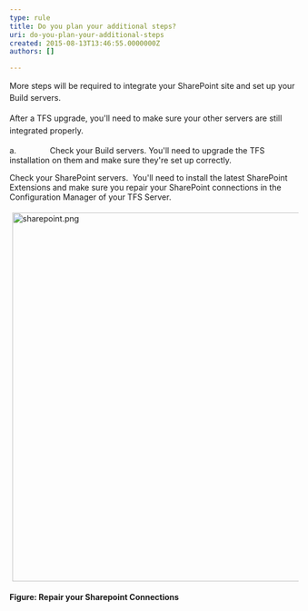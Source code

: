 ```yaml
---
type: rule
title: Do you plan your additional steps?
uri: do-you-plan-your-additional-steps
created: 2015-08-13T13:46:55.0000000Z
authors: []

---
```




<span class='intro'> <p><span style="line-height&#58;20.7999992370605px;">More steps will be required to integrate your SharePoint site and set up you</span><span style="line-height&#58;20.7999992370605px;">​</span><span style="line-height&#58;20.7999992370605px;">r Build servers.</span></p> </span>

<span style="line-height&#58;1.6;">After a TFS upgrade, you'll need to make sure your other servers are still integrated properly.</span><p>a.&#160;&#160;&#160;&#160;&#160;&#160;&#160;&#160;&#160;&#160;&#160;&#160;&#160;&#160; Check your Build servers. You'll need to upgrade the TFS installation on them and make sure they're set up correctly.</p><p>Check your SharePoint servers.&#160; You'll need to install the latest SharePoint Extensions and make sure you repair your SharePoint connections in the Configuration Manager of your TFS Server.</p><p><img src="sharepoint.png" alt="sharepoint.png" style="margin&#58;5px;width&#58;650px;" /><br></p><p><strong>Figure&#58; Repair your Sharepoint Connections</strong><br></p>


